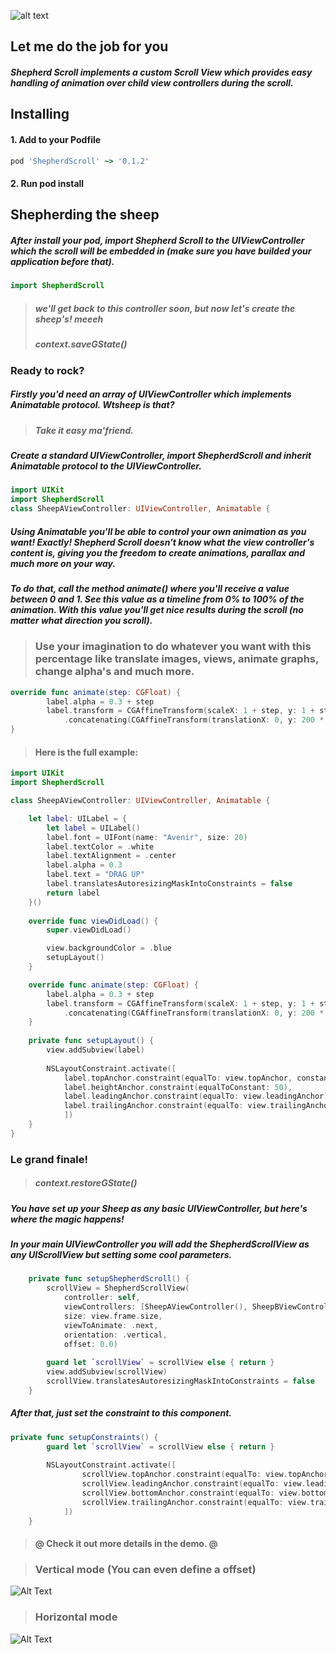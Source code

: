 ![alt text](https://i.imgur.com/OCKpL18.jpg)

## Let me do the job for you
##### Shepherd Scroll implements a custom Scroll View which provides easy handling of animation over child view controllers during the scroll.

 ## Installing
 #### 1. Add to your Podfile

```ruby
pod 'ShepherdScroll' ~> '0.1.2'
```
#### 2. Run pod install

## Shepherding the sheep
##### After install your pod, import Shepherd Scroll to the UIViewController which the scroll will be embedded in (make sure you have builded your application before that).
```swift
import ShepherdScroll
```
> ##### we'll get back to this controller soon, but now let's create the sheep's! meeeh 
> ##### context.saveGState()


### Ready to rock?
##### Firstly you'd need an array of UIViewController which implements Animatable protocol. Wtsheep is that?
> ##### Take it easy ma'friend.
##### Create a standard UIViewController, import ShepherdScroll and inherit Animatable protocol to the UIViewController.
```swift
import UIKit
import ShepherdScroll
class SheepAViewController: UIViewController, Animatable {
```
##### Using Animatable you'll be able to control your own animation as you want! Exactly! Shepherd Scroll doesn't know what the view controller's content is, giving you the freedom to create animations, parallax and much more on your way.

##### To do that, call the method animate() where you'll receive a value between 0 and 1. See this value as a timeline from 0% to 100% of the animation. With this value you'll get nice results during the scroll (no matter what direction you scroll). 

> ### Use your imagination to do whatever you want with this percentage like translate images, views, animate graphs, change alpha's and much more.

```swift
override func animate(step: CGFloat) {
        label.alpha = 0.3 + step
        label.transform = CGAffineTransform(scaleX: 1 + step, y: 1 + step)
            .concatenating(CGAffineTransform(translationX: 0, y: 200 * step))
}
```


> #### Here is the full example:

```swift
import UIKit
import ShepherdScroll

class SheepAViewController: UIViewController, Animatable {

    let label: UILabel = {
        let label = UILabel()
        label.font = UIFont(name: "Avenir", size: 20)
        label.textColor = .white
        label.textAlignment = .center
        label.alpha = 0.3
        label.text = "DRAG UP"
        label.translatesAutoresizingMaskIntoConstraints = false
        return label
    }()
    
    override func viewDidLoad() {
        super.viewDidLoad()

        view.backgroundColor = .blue
        setupLayout()
    }

    override func animate(step: CGFloat) {
        label.alpha = 0.3 + step
        label.transform = CGAffineTransform(scaleX: 1 + step, y: 1 + step)
            .concatenating(CGAffineTransform(translationX: 0, y: 200 * step))
    }
    
    private func setupLayout() {
        view.addSubview(label)
        
        NSLayoutConstraint.activate([
            label.topAnchor.constraint(equalTo: view.topAnchor, constant: 20),
            label.heightAnchor.constraint(equalToConstant: 50),
            label.leadingAnchor.constraint(equalTo: view.leadingAnchor),
            label.trailingAnchor.constraint(equalTo: view.trailingAnchor)
            ])
    }
}
```

### Le grand finale!
> ##### context.restoreGState()
##### You have set up your Sheep as any basic UIViewController, but here's where the magic happens! 
##### In your main UIViewController you will add the ShepherdScrollView as any UIScrollView but setting some cool parameters.

```swift
    private func setupShepherdScroll() {
        scrollView = ShepherdScrollView(
            controller: self,
            viewControllers: [SheepAViewController(), SheepBViewController(), SheepCViewController()],
            size: view.frame.size,
            viewToAnimate: .next,
            orientation: .vertical,
            offset: 0.0)
        
        guard let `scrollView` = scrollView else { return }
        view.addSubview(scrollView)
        scrollView.translatesAutoresizingMaskIntoConstraints = false
    }
```

##### After that, just set the constraint to this component.
```swift
private func setupConstraints() {
        guard let `scrollView` = scrollView else { return }
        
        NSLayoutConstraint.activate([
                scrollView.topAnchor.constraint(equalTo: view.topAnchor),
                scrollView.leadingAnchor.constraint(equalTo: view.leadingAnchor),
                scrollView.bottomAnchor.constraint(equalTo: view.bottomAnchor),
                scrollView.trailingAnchor.constraint(equalTo: view.trailingAnchor)
            ])
    }
```

> #### @  Check it out more details in the demo. @


> ### Vertical mode (You can even define a offset)
![Alt Text](https://media.giphy.com/media/3oa9SrtaXg57DzB96K/giphy.gif)  

> ### Horizontal mode
![Alt Text](https://media.giphy.com/media/4MWlhv5u6fQZevvP9G/giphy.gif)

